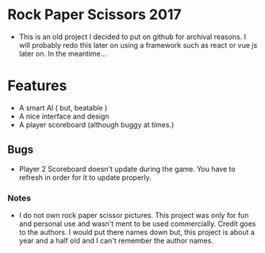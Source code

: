 # Rock Paper Scissors 2017

- This is an old project I decided to put on github for archival reasons. I will probably redo this later on using a framework such as react or vue js later on. In the meantime...

# Features

- A smart AI ( but, beatable )
- A nice interface and design
- A player scoreboard (although buggy at times.)

## Bugs

- Player 2 Scoreboard doesn't update during the game. You have to refresh in order for it to update properly.

### Notes

- I do not own rock paper scissor pictures. This project was only for fun and personal use and wasn't ment to be used commercially. Credit goes to the authors. I would put there names down but, this project is about a year and a half old and I can't remember the author names.
